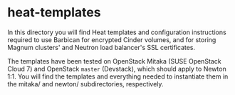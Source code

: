# heat-templates

In this directory you will find Heat templates and configuration instructions
required to use Barbican for encrypted Cinder volumes, and for storing Magnum
clusters' and Neutron load balancer's SSL certificates. 

The templates have been tested on OpenStack Mitaka (SUSE OpenStack Cloud 7) and
OpenStack `master` (Devstack), which should apply to Newton 1:1. You will find
the templates and everything needed to instantiate them in the mitaka/ and
newton/ subdirectories, respectively.
